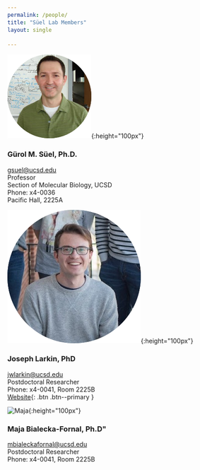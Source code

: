 ```yaml
---
permalink: /people/
title: "Süel Lab Members"
layout: single

---
```

![Gurol](/assets/images/lab_members/Gurol.png){:height="100px"}

### Gürol M. Süel, Ph.D.
gsuel@ucsd.edu  
Professor  
Section of Molecular Biology, UCSD  
Phone: x4-0036  
Pacific Hall, 2225A

![Joe](/assets/images/lab_members/Joe.png){:height="100px"}
### Joseph Larkin, PhD  
jwlarkin@ucsd.edu    
Postdoctoral Researcher     
Phone: x4-0041, Room 2225B  
[Website](https://www.joe-larkin.com){: .btn .btn--primary }  

![Maja](/assets/images/lab_members/Maja.png){:height="100px"}
### Maja Bialecka-Fornal, Ph.D"
mbialeckafornal@ucsd.edu  
Postdoctoral Researcher   
Phone: x4-0041, Room 2225B
